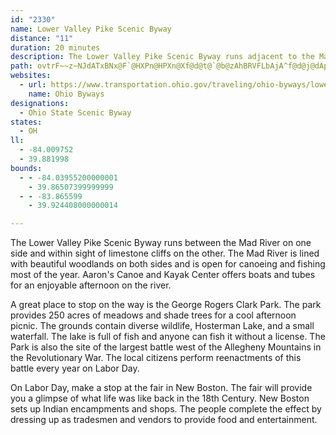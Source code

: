 ```yaml
---
id: "2330"
name: Lower Valley Pike Scenic Byway
distance: "11"
duration: 20 minutes
description: The Lower Valley Pike Scenic Byway runs adjacent to the Mad River and travels though lands lined with limestone cliffs and beautiful woodlands.
path: ovtrF~~z~NJdATxBNx@F`@HXPn@HPXn@Xf@d@t@`@b@zAhBRVFLbAjA^f@d@j@dApAZ`@fAnAhBxBn@t@b@j@z@hAFJRb@JVXt@rAdEpBpGN`@LZNVV`@~EvGjBfCz@jA\r@Vp@JX^zAhAvENf@Rx@p@nCV~@Vz@N`@fEvIbDvGVj@Lb@FPHb@Ff@F`ABl@LnCBf@@p@t@bND~@Dv@RnDBp@TvEBj@FnAJjBRdEBd@r@pNFv@D^H\H\Pb@R`@~C~FfBdDfExHh@bATh@N^J^T|@t@pFx@lEHzB?jAS`Fu@xHi@fDtMzQnC`FhSnf@l@vB`@xBRrDEzDwGxdCCxCDjAbAnSb@`GxBbM`Jvc@hEf^RdDl@~e@JxBvHrj@|@lEbKfb@`ExLhQld@nNf[bVhc@fNj^@@vBrFlBxEl@zAZx@DH\r@bAtBhA`Ct@zAdA~B|@hBDHXl@h@hA^r@pBfEzAzC`BhDzA|Ct@~A~DjIpF`LrEnJd@`Aj@lAdC~E`@r@jA|Bl@dA|AvClDrGlAvBLVpJfQ|CvFjBhDb@v@^v@Pb@Rr@Ll@BRDt@DdAHr@
websites:
  - url: https://www.transportation.ohio.gov/traveling/ohio-byways/lower-valley-pike
    name: Ohio Byways
designations:
  - Ohio State Scenic Byway
states:
  - OH
ll:
  - -84.009752
  - 39.881998
bounds:
  - - -84.03955200000001
    - 39.86507399999999
  - - -83.865599
    - 39.924408000000014

---
```


The Lower Valley Pike Scenic Byway runs between the Mad River on one side and within sight of limestone cliffs on the other. The Mad River is lined with beautiful woodlands on both sides and is open for canoeing and fishing most of the year. Aaron's Canoe and Kayak Center offers boats and tubes for an enjoyable afternoon on the river.

A great place to stop on the way is the George Rogers Clark Park. The park provides 250 acres of meadows and shade trees for a cool afternoon picnic. The grounds contain diverse wildlife, Hosterman Lake, and a small waterfall. The lake is full of fish and anyone can fish it without a license. The Park is also the site of the largest battle west of the Allegheny Mountains in the Revolutionary War. The local citizens perform reenactments of this battle every year on Labor Day.

On Labor Day, make a stop at the fair in New Boston. The fair will provide you a glimpse of what life was like back in the 18th Century. New Boston sets up Indian encampments and shops. The people complete the effect by dressing up as tradesmen and vendors to provide food and entertainment.
